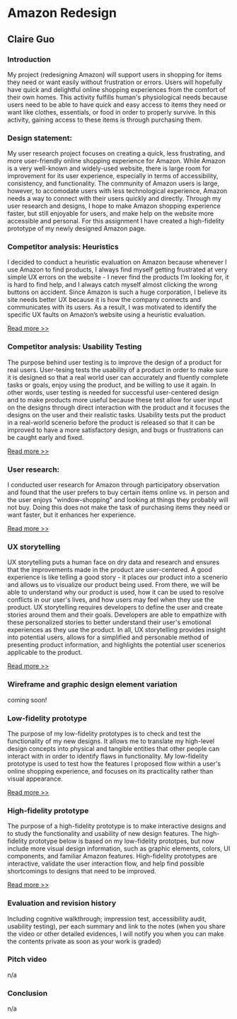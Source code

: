 
# Amazon Redesign
## Claire Guo

### Introduction
My project (redesigning Amazon) will support users in shopping for items they need or want easily without frustration or errors. Users will hopefully have quick and delightful online shopping experiences from the comfort of their own homes.
This activity fulfills human's physiological needs because users need to be able to have quick and easy access to items they need or want like clothes, essentials, or food in order to properly survive. In this activity, gaining access to these items is through purchasing them.

### Design statement: 
My user research project focuses on creating a quick, less frustrating, and more user-friendly online shopping experience for Amazon. While Amazon is a very well-known and widely-used website, there is large room for improvement for its user experience, especially in terms of accessibility, consistency, and functionality. The community of Amazon users is large, however, to accomodate users with less technological experience, Amazon needs a way to connect with their users quickly and directly. Through my user research and designs, I hope to make Amazon shopping experience faster, but still enjoyable for users, and make help on the website more accessible and personal. For this assignment I have created a high-fidelity prototype of my newly designed Amazon page.

### Competitor analysis: Heuristics
I decided to conduct a heuristic evaluation on Amazon because whenever I use Amazon to find products, I always find myself getting frustrated at very simple UX errors on the website - I never find the products I’m looking for, it is hard to find help, and I always catch myself almost clicking the wrong buttons on accident. Since Amazon is such a huge corporation, I believe its site needs better UX because it is how the company connects and communicates with its users. As a result, I was motivated to identify the specific UX faults on Amazon’s website using a heuristic evaluation.

[Read more >>](https://github.com/claireg22/DH150-ASSIGNMENT)

### Competitor analysis: Usability Testing
The purpose behind user testing is to improve the design of a product for real users. User-tesing tests the usability of a product in order to make sure it is designed so that a real world user can accurately and fluently complete tasks or goals, enjoy using the product, and be willing to use it again. In other words, user testing is needed for successful user-centered design and to make products more useful because these test allow for user input on the designs through direct interaction with the product and it focuses the designs on the user and their realistic tasks. Usability tests put the product in a real-world scenerio before the product is released so that it can be improved to have a more satisfactory design, and bugs or frustrations can be caught early and fixed.

[Read more >>](https://github.com/claireg22/DH150-ASSIGNMENT02)

### User research:
I conducted user research for Amazon through participatory observation and found that the user prefers to buy certain items online vs. in person and the user enjoys "window-shopping" and looking at things they probably will not buy. Doing this does not make the task of purchasing items they need or want faster, but it enhances her experience.

[Read more >>](https://github.com/claireg22/DH150-ASSIGNMENT04)

### UX storytelling 
UX storytelling puts a human face on dry data and research and ensures that the improvements made in the product are user-centered. A good experience is like telling a good story - it places our product into a scenerio and allows us to visualize our product being used. From there, we will be able to understand why our product is used, how it can be used to resolve conflicts in our user's lives, and how users may feel when they use the product. UX storytelling requires developers to define the user and create stories around them and their goals. Developers are able to empathize with these personalized stories to better understand their user's emotional experiences as they use the product. In all, UX storytelling provides insight into potential users, allows for a simplified and personable method of presenting product information, and highlights the potential user scenerios applicable to the product.

[Read more >>]()

### Wireframe and graphic design element variation 
coming soon!

### Low-fidelity prototype 
The purpose of my low-fidelity prototypes is to check and test the functionality of my new designs. It allows me to translate my high-level design concepts into physical and tangible entities that other people can interact with in order to identify flaws in functionality. My low-fidelity prototype is used to test how the features I proposed flow within a user's online shopping experience, and focuses on its practicality rather than visual appearance.

[Read more >>](https://github.com/claireg22/DH150-ASSIGNMENT06)

### High-fidelity prototype 
The purpose of a high-fidelity prototype is to make interactive designs and to study the functionality and usability of new design features. The high-fidelity prototype below is based on my low-fidelity prototpes, but now include more visual design information, such as graphic elements, colors, UI components, and familiar Amazon features. High-fidelity prototypes are interactive, validate the user interaction flow, and help find possible shortcomings to designs that need to be improved.

[Read more >>](https://github.com/claireg22/DH150-ASSIGNMENT07)

### Evaluation and revision history 
Including cognitive walkthrough; impression test, accessibility audit, usability testing), per each summary and link to the notes (when you share the video or other detailed evidences, I will notify you when you can make the contents private as soon as your work is graded)

### Pitch video 
n/a
### Conclusion
n/a


